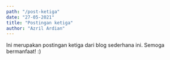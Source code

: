 ```yaml
---
path: "/post-ketiga"
date: "27-05-2021"
title: "Postingan ketiga"
author: "Azril Ardian"
---
```


Ini merupakan postingan ketiga dari blog sederhana ini. Semoga bermanfaat! :)
